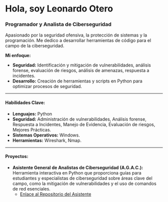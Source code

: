 # Hola, soy Leonardo Otero
### Programador y Analista de Ciberseguridad

Apasionado por la seguridad ofensiva, la protección de sistemas y la programación. Me dedico a desarrollar herramientas de código para el campo de la ciberseguridad.

**Mi enfoque:**
* **Seguridad:** Identificación y mitigación de vulnerabilidades, análisis forense, evaluación de riesgos, análisis de amenazas, respuesta a incidentes.
* **Desarrollo:** Creación de herramientas y scripts en Python para optimizar procesos de seguridad.


---

#### Habilidades Clave:

* **Lenguajes:** Python
* **Seguridad:** Administración de vulnerabilidades, Análisis forense, Respuesta a Incidentes, Manejo de Evidencia, Evaluación de riesgos, Mejores Prácticas.
* **Sistemas Operativos:** Windows.
* **Herramientas:** Wireshark, Nmap.

---

#### Proyectos:

* **Asistente General de Analistas de Ciberseguridad (A.G.A.C.):** Herramienta interactiva en Python que proporciona guías para estudiantes y especialistas de ciberseguridad sobre áreas clave del campo, como la mitigación de vulnerabilidades y el uso de comandos de red esenciales.
    * [Enlace al Repositorio del Asistente](https://github.com/leonardootero037/Asistente-soluciones-vulnerabilidades) 

